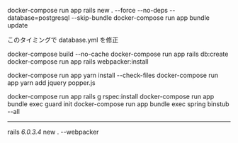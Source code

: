 docker-compose run app rails new . --force --no-deps --database=postgresql --skip-bundle
docker-compose run app bundle update

このタイミングで database.yml を修正

docker-compose build --no-cache
docker-compose run app rails db:create
docker-compose run app rails webpacker:install

docker-compose run app yarn install --check-files
docker-compose run app yarn add jquery popper.js



docker-compose run app rails g rspec:install
docker-compose run app bundle exec guard init
docker-compose run app bundle exec spring binstub --all

---------
rails _6.0.3.4_ new . --webpacker